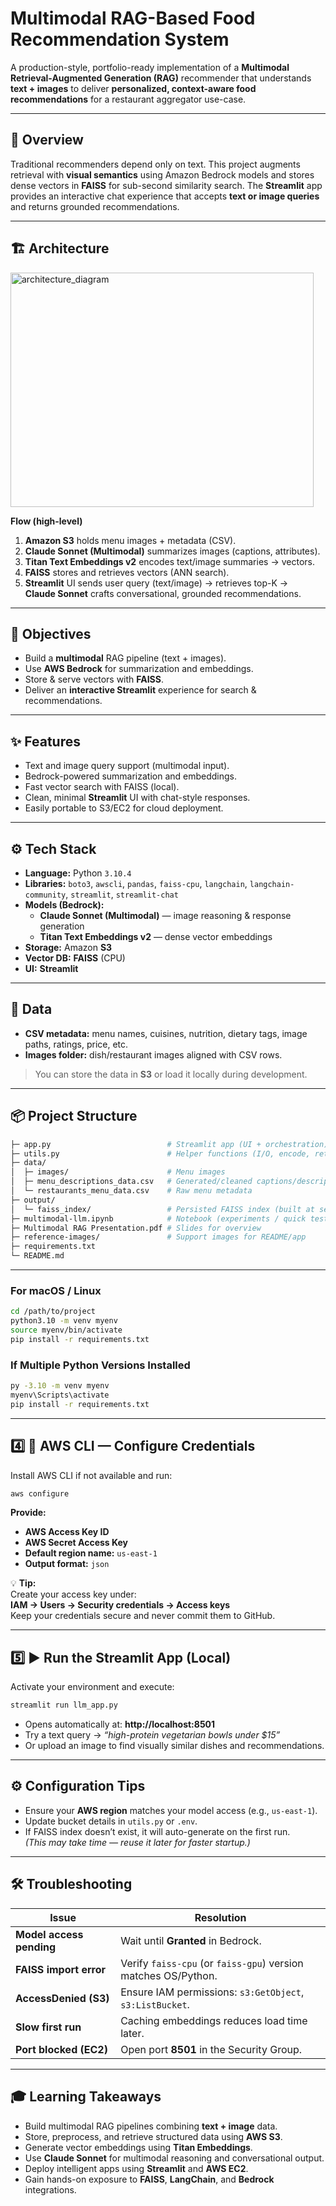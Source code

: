 # **Multimodal RAG-Based Food Recommendation System**

A production-style, portfolio-ready implementation of a **Multimodal Retrieval-Augmented Generation (RAG)** recommender that understands **text + images** to deliver **personalized, context-aware food recommendations** for a restaurant aggregator use-case.

---

## 🧠 Overview

Traditional recommenders depend only on text. This project augments retrieval with **visual semantics** using Amazon Bedrock models and stores dense vectors in **FAISS** for sub-second similarity search. The **Streamlit** app provides an interactive chat experience that accepts **text or image queries** and returns grounded recommendations.

---

## 🏗️ Architecture
<img width="485" height="375" alt="architecture_diagram" src="https://github.com/user-attachments/assets/8e5b810a-4f8d-4ba8-a350-bb58e2029ab2" />


**Flow (high-level)**

1. **Amazon S3** holds menu images + metadata (CSV).  
2. **Claude Sonnet (Multimodal)** summarizes images (captions, attributes).  
3. **Titan Text Embeddings v2** encodes text/image summaries → vectors.  
4. **FAISS** stores and retrieves vectors (ANN search).  
5. **Streamlit** UI sends user query (text/image) → retrieves top-K →  
   **Claude Sonnet** crafts conversational, grounded recommendations.

---

## 🎯 Objectives

- Build a **multimodal** RAG pipeline (text + images).  
- Use **AWS Bedrock** for summarization and embeddings.  
- Store & serve vectors with **FAISS**.  
- Deliver an **interactive Streamlit** experience for search & recommendations.

---

## ✨ Features

- Text and image query support (multimodal input).  
- Bedrock-powered summarization and embeddings.  
- Fast vector search with FAISS (local).  
- Clean, minimal **Streamlit** UI with chat-style responses.  
- Easily portable to S3/EC2 for cloud deployment.

---

## ⚙️ Tech Stack

- **Language:** Python `3.10.4`  
- **Libraries:** `boto3`, `awscli`, `pandas`, `faiss-cpu`, `langchain`, `langchain-community`, `streamlit`, `streamlit-chat`  
- **Models (Bedrock):**  
  - **Claude Sonnet (Multimodal)** — image reasoning & response generation  
  - **Titan Text Embeddings v2** — dense vector embeddings  
- **Storage:** Amazon **S3**  
- **Vector DB:** **FAISS** (CPU)  
- **UI:** **Streamlit**

---

## 🧩 Data

- **CSV metadata:** menu names, cuisines, nutrition, dietary tags, image paths, ratings, price, etc.  
- **Images folder:** dish/restaurant images aligned with CSV rows.

> You can store the data in **S3** or load it locally during development.

---

## 📦 Project Structure

```bash
├─ app.py                          # Streamlit app (UI + orchestration)
├─ utils.py                        # Helper functions (I/O, encode, retrieve)
├─ data/
│  ├─ images/                      # Menu images
│  ├─ menu_descriptions_data.csv   # Generated/cleaned captions/descriptions
│  └─ restaurants_menu_data.csv    # Raw menu metadata
├─ output/
│  └─ faiss_index/                 # Persisted FAISS index (built at setup)
├─ multimodal-llm.ipynb            # Notebook (experiments / quick tests)
├─ Multimodal RAG Presentation.pdf # Slides for overview
├─ reference-images/               # Support images for README/app
├─ requirements.txt
└─ README.md
```
---

### **For macOS / Linux**
```bash
cd /path/to/project
python3.10 -m venv myenv
source myenv/bin/activate
pip install -r requirements.txt
```

### If Multiple Python Versions Installed
```bash
py -3.10 -m venv myenv
myenv\Scripts\activate
pip install -r requirements.txt
```
--- 

## 4️⃣ 🧰 **AWS CLI — Configure Credentials**

Install AWS CLI if not available and run:
```bash
aws configure
```

**Provide:**
- **AWS Access Key ID**  
- **AWS Secret Access Key**  
- **Default region name:** `us-east-1`  
- **Output format:** `json`  

💡 **Tip:**  
Create your access key under:  
**IAM → Users → Security credentials → Access keys**  
Keep your credentials secure and never commit them to GitHub.  

---

## 5️⃣ ▶️ **Run the Streamlit App (Local)**

Activate your environment and execute:

```bash
streamlit run llm_app.py
```

- Opens automatically at: **http://localhost:8501**  
- Try a text query → *“high-protein vegetarian bowls under $15”*  
- Or upload an image to find visually similar dishes and recommendations.  

---

## ⚙️ **Configuration Tips**

- Ensure your **AWS region** matches your model access (e.g., `us-east-1`).  
- Update bucket details in `utils.py` or `.env`.  
- If FAISS index doesn’t exist, it will auto-generate on the first run.  
  *(This may take time — reuse it later for faster startup.)*  

---

## 🛠️ **Troubleshooting**

| **Issue** | **Resolution** |
|------------|----------------|
| **Model access pending** | Wait until **Granted** in Bedrock. |
| **FAISS import error** | Verify `faiss-cpu` (or `faiss-gpu`) version matches OS/Python. |
| **AccessDenied (S3)** | Ensure IAM permissions: `s3:GetObject`, `s3:ListBucket`. |
| **Slow first run** | Caching embeddings reduces load time later. |
| **Port blocked (EC2)** | Open port **8501** in the Security Group. |

---

## 🎓 **Learning Takeaways**

- Build multimodal RAG pipelines combining **text + image** data.  
- Store, preprocess, and retrieve structured data using **AWS S3**.  
- Generate vector embeddings using **Titan Embeddings**.  
- Use **Claude Sonnet** for multimodal reasoning and conversational output.  
- Deploy intelligent apps using **Streamlit** and **AWS EC2**.  
- Gain hands-on exposure to **FAISS**, **LangChain**, and **Bedrock** integrations.  

